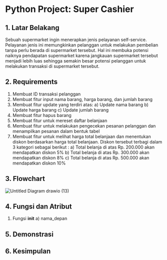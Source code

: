 # Python Project: Super Cashier

## 1. Latar Belakang
Sebuah supermarket ingin menerapkan jenis pelayanan self-service. Pelayanan jenis ini memungkinkan pelanggan untuk melakukan pembelian
tanpa perlu berada di supermarket tersebut. Hal ini membuka potensi naiknya pendapatan supermarket karena jangkauan supermarket tersebut 
menjadi lebih luas sehingga semakin besar potensi pelanggan untuk melakukan transaksi di supermarket
tersebut.

## 2. Requirements
1) Membuat ID transaksi pelanggan
2) Membuat fitur input nama barang, harga barang, dan jumlah barang
3) Membuat fitur update yang terdiri atas:
    a) Update nama barang
    b) Update harga barang
    c) Update jumlah barang
4) Membuat fitur hapus barang
5) Membuat fitur untuk mereset daftar belanjaan
6) Membuat fitur untuk melakukan pengecekan pesanan pelanggan dan menampilkan pesanan dalam bentuk tabel
7) Membuat fitur untuk melihat harga total belanjaan dan menentukan diskon
berdasarkan harga total belanjaan. Diskon tersebut terbagi dalam 3 kategori
sebagai berikut :
    a) Total belanja di atas Rp. 200.000 akan mendapatkan diskon 5%
    b) Total belanja di atas Rp. 300.000 akan mendapatkan diskon 8%
    c) Total belanja di atas Rp. 500.000 akan mendapatkan diskon 10%
    

## 3. Flowchart
![Untitled Diagram drawio (13)](https://user-images.githubusercontent.com/117027412/232237358-b5d441b1-b757-4644-99ec-72e79398b94f.png)

## 4. Fungsi dan Atribut
1)  Fungsi __init__
    a) nama_depan

## 5. Demonstrasi

## 6. Kesimpulan


